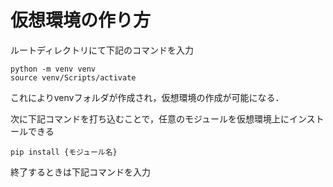 # 仮想環境の作り方

ルートディレクトリにて下記のコマンドを入力

```
python -m venv venv 
source venv/Scripts/activate
```

これによりvenvフォルダが作成され，仮想環境の作成が可能になる．

次に下記コマンドを打ち込むことで，任意のモジュールを仮想環境上にインストールできる

```
pip install {モジュール名}
```

終了するときは下記コマンドを入力
